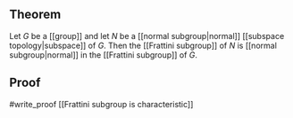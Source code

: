 ## Theorem
Let $G$ be a [[group]] and let $N$ be a [[normal subgroup|normal]] [[subspace topology|subspace]] of $G$. Then the [[Frattini subgroup]] of $N$ is [[normal subgroup|normal]] in the [[Frattini subgroup]] of $G$.
## Proof
#write_proof [[Frattini subgroup is characteristic]]